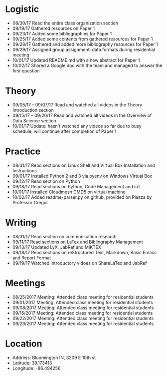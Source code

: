 # Logistic

* 08/30/17 Read the entire class organization section 
* 09/19/17 Gathered resources on Paper 1
* 09/23/17 Added some bibliographies for Paper 1
* 09/25/17 Added some contents from gathered resources for Paper 1
* 09/28/17 Gathered and added more bibliography resources for Paper 1
* 09/29/17 Assigned group assignment: data formats during residential meeting
* 10/01/17 Updated README.md with a new abstract for Paper 1
* 10/02/17 Shared a Google doc with the team and managed to answer the first question

# Theory

* 09/05/17 - 09/07/17 Read and watched all videos in the Theory Introduction section
* 09/15/17 – 09/20/17 Read and watched all videos in the Overview of Data Science section
* 10/01/17 Update: hasn't watched any videos so far due to busy schedule, will continue after completion of Paper 1

# Practice

* 08/31/17 Read sections on Linux Shell and Virtual Box Installation and Instructions
* 09/01/17 Installed Python 2 and 3 via pyenv on Windows Virtual Box
* 09/12/17 Read section on Python 
* 09/18/17 Read sections on Python, Code Management and IoT
* 10/01/17 Installed Cloudmesh CMD5 on virtual machine
* 10/02/17 Added readme-parser.py on github, provided on Piazza by Professor Gregor

# Writing

* 08/31/17 Read section on communication research
* 09/11/17 Read sections on LaTex and Bibliography Management
* 09/13/17 Updated LyX, JabRef and MiKTEX
* 09/18/17 Read sections on reStructured Text, Markdown, Basic Emacs and Report Format 
* 09/19/17 Watched introductory vidoes on ShareLaTex and JabRef

# Meetings

* 08/25/2017 Meeting: Attended class meeting for residential students
* 09/01/2017 Meeting: Attended class meeting for residential students
* 09/08/2017 Meeting: Attended class meeting for residential students
* 09/15/2017 Meeting: Attended class meeting for residential students
* 09/22/2017 Meeting: Attended class meeting for residential students
* 09/29/2017 Meeting: Attended class meeting for residential students

# Location

* Address: Bloomington IN, 3209 E 10th st
* Latitude: 39.173413
* Longitude: -86.494256
